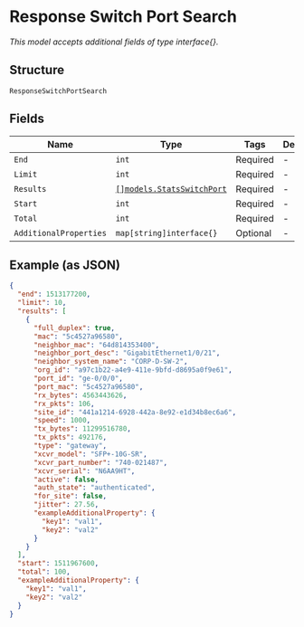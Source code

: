 
# Response Switch Port Search

*This model accepts additional fields of type interface{}.*

## Structure

`ResponseSwitchPortSearch`

## Fields

| Name | Type | Tags | Description |
|  --- | --- | --- | --- |
| `End` | `int` | Required | - |
| `Limit` | `int` | Required | - |
| `Results` | [`[]models.StatsSwitchPort`](../../doc/models/stats-switch-port.md) | Required | - |
| `Start` | `int` | Required | - |
| `Total` | `int` | Required | - |
| `AdditionalProperties` | `map[string]interface{}` | Optional | - |

## Example (as JSON)

```json
{
  "end": 1513177200,
  "limit": 10,
  "results": [
    {
      "full_duplex": true,
      "mac": "5c4527a96580",
      "neighbor_mac": "64d814353400",
      "neighbor_port_desc": "GigabitEthernet1/0/21",
      "neighbor_system_name": "CORP-D-SW-2",
      "org_id": "a97c1b22-a4e9-411e-9bfd-d8695a0f9e61",
      "port_id": "ge-0/0/0",
      "port_mac": "5c4527a96580",
      "rx_bytes": 4563443626,
      "rx_pkts": 106,
      "site_id": "441a1214-6928-442a-8e92-e1d34b8ec6a6",
      "speed": 1000,
      "tx_bytes": 11299516780,
      "tx_pkts": 492176,
      "type": "gateway",
      "xcvr_model": "SFP+-10G-SR",
      "xcvr_part_number": "740-021487",
      "xcvr_serial": "N6AA9HT",
      "active": false,
      "auth_state": "authenticated",
      "for_site": false,
      "jitter": 27.56,
      "exampleAdditionalProperty": {
        "key1": "val1",
        "key2": "val2"
      }
    }
  ],
  "start": 1511967600,
  "total": 100,
  "exampleAdditionalProperty": {
    "key1": "val1",
    "key2": "val2"
  }
}
```

